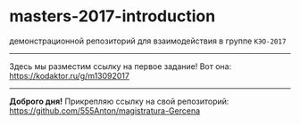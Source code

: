 # masters-2017-introduction
демонстрационной репозиторий для взаимодействия в группе `КЭО-2017`

***

Здесь мы разместим ссылку на первое задание!
Вот она: https://kodaktor.ru/g/m13092017
***
**Доброго дня!** Прикрепляю ссылку на свой репозиторий: https://github.com/555Anton/magistratura-Gercena

